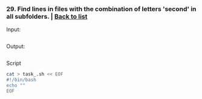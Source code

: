 ### <a id='task_29'>29. Find lines in files with the combination of letters 'second' in all subfolders.</a>  |  [Back to list](#back_to_list)

Input:
``` bash

```

Output:
```

```

Script
``` bash
cat > task_.sh << EOF
#!/bin/bash
echo ""
EOF
```

